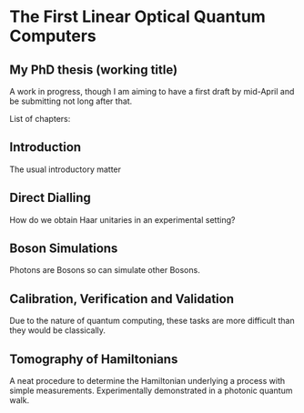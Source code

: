 # The First Linear Optical Quantum Computers
## My PhD thesis (working title)

A work in progress, though I am aiming to have a first draft by mid-April and be
submitting not long after that.

List of chapters:

## Introduction
The usual introductory matter

## Direct Dialling
How do we obtain Haar unitaries in an experimental setting?

## Boson Simulations
Photons are Bosons so can simulate other Bosons.

## Calibration, Verification and Validation
Due to the nature of quantum computing, these tasks are more difficult than they
would be classically.

## Tomography of Hamiltonians
A neat procedure to determine the Hamiltonian underlying a process with simple
measurements. Experimentally demonstrated in a photonic quantum walk.

